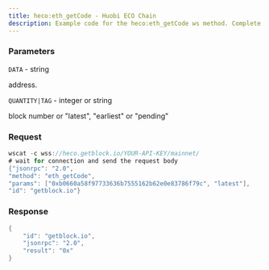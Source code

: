 ```yaml
---
title: heco:eth_getCode - Huobi ECO Chain
description: Example code for the heco:eth_getCode ws method. Сomplete guide on how to use heco:eth_getCode ws in GetBlock.io Web3 documentation.
---
```


### Parameters


`DATA` - string

address.

`QUANTITY|TAG` - integer or string

block number or "latest", "earliest" or "pending"

### Request

``` java
wscat -c wss://heco.getblock.io/YOUR-API-KEY/mainnet/ 
# wait for connection and send the request body 
{"jsonrpc": "2.0",
"method": "eth_getCode",
"params": ["0xb0660a58f97733636b7555162b62e0e83786f79c", "latest"],
"id": "getblock.io"}
```

###  Response

``` java
{
    "id": "getblock.io",
    "jsonrpc": "2.0",
    "result": "0x"
}
```

